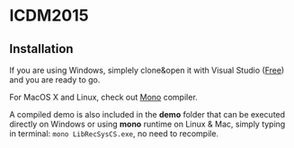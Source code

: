 # ICDM2015

Installation
-------------
If you are using Windows, simplely clone&open it with Visual Studio  ([Free](https://www.visualstudio.com/en-us/products/visual-studio-express-vs.aspx)) and you are ready to go.

For MacOS X and Linux, check out [Mono](https://github.com/mono/mono) compiler.

A compiled demo is also included in the **demo** folder that can be executed directly on Windows or using **mono** runtime on Linux & Mac, simply typing in terminal: `mono LibRecSysCS.exe`, no need to recompile.


